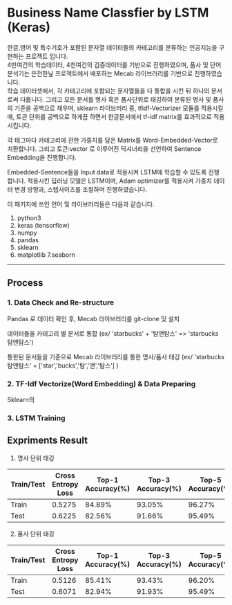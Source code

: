 # Business Name Classfier by LSTM (Keras) 

한글,영어 및 특수기호가 포함된 문자열 데이터들의 카테고리를 분류하는 인공지능을 구현하는 프로젝트 입니다.   
4만여건의 학습데이터, 4천여건의 검증데이터를 기반으로 진행하였으며, 품사 및 단어 분석기는 은전한닢 프로젝트에서 배포하는 Mecab 라이브러리를 기반으로 진행하였습니다.   
학습 데이터셋에서, 각 카테고리에 포함되는 문자열들을 다 통합을 시킨 뒤 하나의 문서로써 다룹니다. 그리고 모든 문서를 명사 혹은 품사단위로 태깅하여 분류된 명사 및 품사의 기준을 공백으로 채우며, sklearn 라이브러리 중, tfidf-Vectorizer 모듈를 적용시킬 때, 토큰 단위를 공백으로 하게끔 하면서 한글문서에서 tf-idf matrix를 효과적으로 적용시킵니다.   

각 태그마다 카테고리에 관한 가중치를 담은 Matrix를 Word-Embedded-Vector로 치환합니다. 그리고 토큰:vector 로 이루어진 딕셔너리을 선언하여 Sentence Embedding을 진행합니다.   

Embedded-Sentence들을 Input data로 적용시켜 LSTM에 학습할 수 있도록 진행합니다. 적용시킨 딥러닝 모델은 LSTM이며, Adam optimizer를 적용시켜 가중치 데이터 변경 방향과, 스텝사이즈를 조절하며 진행하였습니다.   
   
   
이 패키지에 쓰인 언어 및 라이브러리들은 다음과 같습니다.   
1. python3   
2. keras (tensorflow)
3. numpy   
4. pandas   
5. sklearn
6. matplotlib
7.seaborn


* * *


## Process   


### 1. Data Check and Re-structure   
   Pandas 로 데이터 확인 후, Mecab 라이브러리를 git-clone 및 설치   
            
   데이터들을 카테고리 별 문서로 통합 (ex/ 'starbucks' + '탐앤탐스' => 'starbucks 탐앤탐스')   
      
   통한된 문서들을 기준으로 Mecab 라이브러리를 통한 명사/품사 태깅 (ex/ 'starbucks 탐앤탐스' = ['star','bucks','탐','앤','탐스'] ) 
   
   
   
### 2. TF-Idf Vectorize(Word Embedding) & Data Preparing   
   Sklearn의 


### 3. LSTM Training  





## Expriments Result  


1. 명사 단위 태깅   

|Train/Test|Cross Entropy Loss|Top-1 Accuracy(%)|Top-3 Accuracy(%)|Top-5 Accuracy(%)|F1 Score|
|------|------|---|---|---|---|
|Train|0.5275|84.89%|93.05%|96.27%|0.8484|
|Test|0.6225|82.56%|91.66%|95.49%|0.8216|


2. 품사 단위 태깅   

|Train/Test|Cross Entropy Loss|Top-1 Accuracy(%)|Top-3 Accuracy(%)|Top-5 Accuracy(%)|F1 Score|
|------|------|---|---|---|---|
|Train|0.5126|85.41%|93.43%|96.20%|0.8534|
|Test|0.6071|82.94%|91.93%|95.49%|0.8254|
